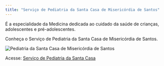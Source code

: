 ```yaml
---
title: "Serviço de Pediatria da Santa Casa de Misericórdia de Santos"
---
```


É a especialidade da Medicina dedicada ao cuidado da saúde de crianças, adolescentes e pré-adolescentes. 

Conheça o Serviço de Pediatria da Santa Casa de Misericórdia de Santos.

<div class="page-content hero light">
    <div class="wrapper" data-grid="center">
        <div><img src="http://sysdi.com.br/cli/acb3fcg/fotos/4397-45.jpg" alt="Pediatria da Santa Casa de Misericórdia de Santos"></div>
        <p>Acesse: <a href="http://santacasadesantos.org.br/Home/f?idNoticia=2869&slug=pediatria">Serviço de Pediatria da Santa Casa</a></p>
    </div>
</div>
